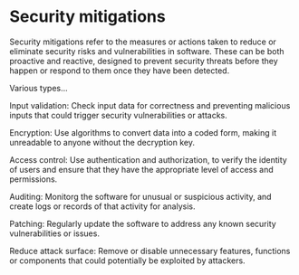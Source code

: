 # Security mitigations

Security mitigations refer to the measures or actions taken to reduce or eliminate security risks and vulnerabilities in software. These can be both proactive and reactive, designed to prevent security threats before they happen or respond to them once they have been detected.

Various types…

Input validation: Check input data for correctness and preventing malicious inputs that could trigger security vulnerabilities or attacks.

Encryption: Use algorithms to convert data into a coded form, making it unreadable to anyone without the decryption key.

Access control: Use authentication and authorization, to verify the identity of users and ensure that they have the appropriate level of access and permissions.

Auditing: Monitorg the software for unusual or suspicious activity, and create logs or records of that activity for analysis.

Patching: Regularly update the software to address any known security vulnerabilities or issues.

Reduce attack surface: Remove or disable unnecessary features, functions or components that could potentially be exploited by attackers.
